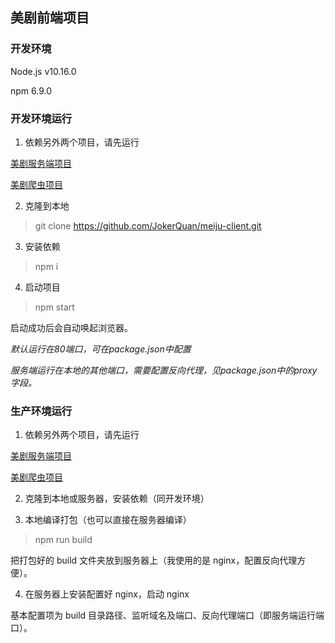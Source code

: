 ## 美剧前端项目
### 开发环境
Node.js v10.16.0

npm 6.9.0

### 开发环境运行

1. 依赖另外两个项目，请先运行

 [美剧服务端项目](https://github.com/JokerQuan/meiju-server)

 [美剧爬虫项目](https://github.com/JokerQuan/meiju_spider)

2. 克隆到本地

 > git clone https://github.com/JokerQuan/meiju-client.git

3. 安装依赖

 > npm i

4. 启动项目

 > npm start

 启动成功后会自动唤起浏览器。

 *默认运行在80端口，可在package.json中配置*

 *服务端运行在本地的其他端口，需要配置反向代理，见package.json中的proxy字段。*

### 生产环境运行

1. 依赖另外两个项目，请先运行

 [美剧服务端项目](https://github.com/JokerQuan/meiju-server)

 [美剧爬虫项目](https://github.com/JokerQuan/meiju_spider)

2. 克隆到本地或服务器，安装依赖（同开发环境）

3. 本地编译打包（也可以直接在服务器编译）

 > npm run build

 把打包好的 build 文件夹放到服务器上（我使用的是 nginx，配置反向代理方便）。

4. 在服务器上安装配置好 nginx，启动 nginx

 基本配置项为 build 目录路径、监听域名及端口、反向代理端口（即服务端运行端口）。